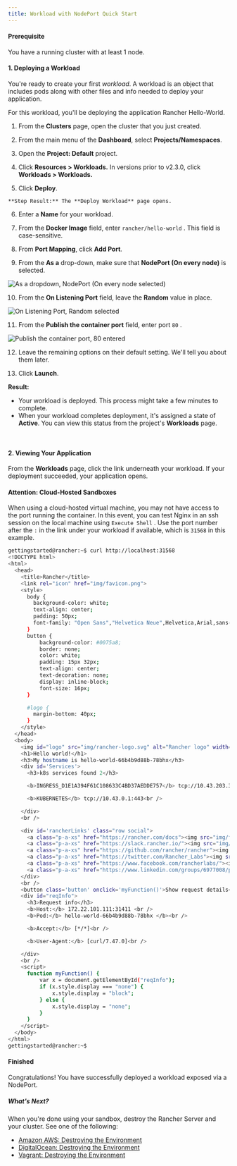 ```yaml
---
title: Workload with NodePort Quick Start
---
```


#### Prerequisite

You have a running cluster with at least 1 node.

#### 1. Deploying a Workload

You're ready to create your first _workload_. A workload is an object that includes pods along with other files and info needed to deploy your application.

For this workload, you'll be deploying the application Rancher Hello-World.

01.  From the **Clusters** page, open the cluster that you just created.

02.  From the main menu of the **Dashboard**, select **Projects/Namespaces**.

03.  Open the **Project: Default** project.

04.  Click **Resources > Workloads.** In versions prior to v2.3.0, click **Workloads > Workloads.**

05.  Click **Deploy**.

    **Step Result:** The **Deploy Workload** page opens.

06.  Enter a **Name** for your workload.

07. From the **Docker Image** field, enter `rancher/hello-world` . This field is case-sensitive.

08.  From **Port Mapping**, click **Add Port**.

09.  From the **As a** drop-down, make sure that **NodePort (On every node)** is selected.

    

![As a dropdown, NodePort (On every node selected)](/img/rancher/nodeport-dropdown.png)

10. From the **On Listening Port** field, leave the **Random** value in place.

    

![On Listening Port, Random selected](/img/rancher/listening-port-field.png)

11. From the **Publish the container port** field, enter port `80` .

    

![Publish the container port, 80 entered](/img/rancher/container-port-field.png)

12. Leave the remaining options on their default setting. We'll tell you about them later.

13. Click **Launch**.

**Result:**

* Your workload is deployed. This process might take a few minutes to complete.
* When your workload completes deployment, it's assigned a state of **Active**. You can view this status from the project's **Workloads** page.

<br/>

#### 2. Viewing Your Application

From the **Workloads** page, click the link underneath your workload. If your deployment succeeded, your application opens.

#### Attention: Cloud-Hosted Sandboxes

When using a cloud-hosted virtual machine, you may not have access to the port running the container. In this event, you can test Nginx in an ssh session on the local machine using `Execute Shell` . Use the port number after the `:` in the link under your workload if available, which is `31568` in this example.

``` sh
gettingstarted@rancher:~$ curl http://localhost:31568
<!DOCTYPE html>
<html>
  <head>
    <title>Rancher</title>
    <link rel="icon" href="img/favicon.png">
    <style>
      body {
        background-color: white;
        text-align: center;
        padding: 50px;
        font-family: "Open Sans","Helvetica Neue",Helvetica,Arial,sans-serif;
      }
      button {
          background-color: #0075a8;
          border: none;
          color: white;
          padding: 15px 32px;
          text-align: center;
          text-decoration: none;
          display: inline-block;
          font-size: 16px;
      }

      #logo {
        margin-bottom: 40px;
      }
    </style>
  </head>
  <body>
    <img id="logo" src="img/rancher-logo.svg" alt="Rancher logo" width=400 />
    <h1>Hello world!</h1>
    <h3>My hostname is hello-world-66b4b9d88b-78bhx</h3>
    <div id='Services'>
      <h3>k8s services found 2</h3>

      <b>INGRESS_D1E1A394F61C108633C4BD37AEDDE757</b> tcp://10.43.203.31:80<br />

      <b>KUBERNETES</b> tcp://10.43.0.1:443<br />

    </div>
    <br />

    <div id='rancherLinks' class="row social">
      <a class="p-a-xs" href="https://rancher.com/docs"><img src="img/favicon.png" alt="Docs" height="25" width="25"></a>
      <a class="p-a-xs" href="https://slack.rancher.io/"><img src="img/icon-slack.svg" alt="slack" height="25" width="25"></a>
      <a class="p-a-xs" href="https://github.com/rancher/rancher"><img src="img/icon-github.svg" alt="github" height="25" width="25"></a>
      <a class="p-a-xs" href="https://twitter.com/Rancher_Labs"><img src="img/icon-twitter.svg" alt="twitter" height="25" width="25"></a>
      <a class="p-a-xs" href="https://www.facebook.com/rancherlabs/"><img src="img/icon-facebook.svg" alt="facebook" height="25" width="25"></a>
      <a class="p-a-xs" href="https://www.linkedin.com/groups/6977008/profile"><img src="img/icon-linkedin.svg" height="25" alt="linkedin" width="25"></a>
    </div>
    <br />
    <button class='button' onclick='myFunction()'>Show request details</button>
    <div id="reqInfo">
      <h3>Request info</h3>
      <b>Host:</b> 172.22.101.111:31411 <br />
      <b>Pod:</b> hello-world-66b4b9d88b-78bhx </b><br />

      <b>Accept:</b> [*/*]<br />

      <b>User-Agent:</b> [curl/7.47.0]<br />

    </div>
    <br />
    <script>
      function myFunction() {
          var x = document.getElementById("reqInfo");
          if (x.style.display === "none") {
              x.style.display = "block";
          } else {
              x.style.display = "none";
          }
      }
    </script>
  </body>
</html>
gettingstarted@rancher:~$

```

#### Finished

Congratulations! You have successfully deployed a workload exposed via a NodePort.

##### What's Next?

When you're done using your sandbox, destroy the Rancher Server and your cluster. See one of the following:

* [Amazon AWS: Destroying the Environment](/docs/quick-start-guide/deployment/amazon-aws-qs/#destroying-the-environment)
* [DigitalOcean: Destroying the Environment](/docs/quick-start-guide/deployment/digital-ocean-qs/#destroying-the-environment)
* [Vagrant: Destroying the Environment](/docs/quick-start-guide/deployment/quickstart-vagrant/#destroying-the-environment)

